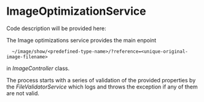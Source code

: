 # ImageOptimizationService

Code description will be provided here:

The Image optimizations service provides the main enpoint

      ~/image/show/<predefined-type-name>/?reference=<unique-original-image-filename>
  
in *_ImageController_* class.

The process starts with a series of validation of the provided properties by the *_FileValidatorService_* which logs and throws the exception if any of them are not valid.

